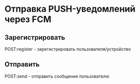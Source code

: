 # Отправка PUSH-уведомлений через FCM

## Зарегистрировать

POST:register - зарегистрировать пользователя/устройство

## Отправить

POST:send - отправить сообщение пользователю
